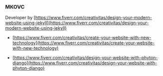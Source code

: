### MKOVC

Developer by [https://www.fiverr.com/creativitas/design-your-modern-website-using-jekyll](https://www.fiverr.com/creativitas/design-your-modern-website-using-jekyll)

- [https://www.fiverr.com/creativitas/create-your-website-with-new-technology](https://www.fiverr.com/creativitas/create-your-website-with-new-technology)

- [https://www.fiverr.com/creativitas/design-your-website-with-phyton-django](https://www.fiverr.com/creativitas/design-your-website-with-phyton-django)
